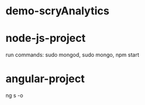 # demo-scryAnalytics

# node-js-project
run commands: sudo mongod,
sudo mongo,
npm start

# angular-project
ng s -o



